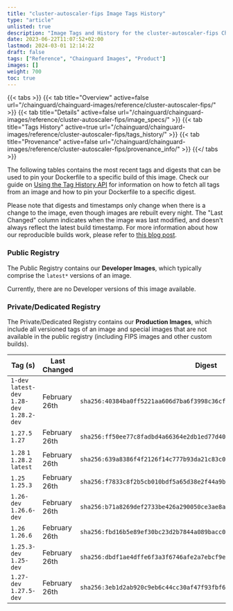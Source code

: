 ```yaml
---
title: "cluster-autoscaler-fips Image Tags History"
type: "article"
unlisted: true
description: "Image Tags and History for the cluster-autoscaler-fips Chainguard Image"
date: 2023-06-22T11:07:52+02:00
lastmod: 2024-03-01 12:14:22
draft: false
tags: ["Reference", "Chainguard Images", "Product"]
images: []
weight: 700
toc: true
---
```


{{< tabs >}}
{{< tab title="Overview" active=false url="/chainguard/chainguard-images/reference/cluster-autoscaler-fips/" >}}
{{< tab title="Details" active=false url="/chainguard/chainguard-images/reference/cluster-autoscaler-fips/image_specs/" >}}
{{< tab title="Tags History" active=true url="/chainguard/chainguard-images/reference/cluster-autoscaler-fips/tags_history/" >}}
{{< tab title="Provenance" active=false url="/chainguard/chainguard-images/reference/cluster-autoscaler-fips/provenance_info/" >}}
{{</ tabs >}}

The following tables contains the most recent tags and digests that can be used to pin your Dockerfile to a specific build of this image. Check our guide on [Using the Tag History API](/chainguard/chainguard-images/using-the-tag-history-api/) for information on how to fetch all tags from an image and how to pin your Dockerfile to a specific digest.

Please note that digests and timestamps only change when there is a change to the image, even though images are rebuilt every night. The "Last Changed" column indicates when the image was last modified, and doesn't always reflect the latest build timestamp. For more information about how our reproducible builds work, please refer to [this blog post](https://www.chainguard.dev/unchained/reproducing-chainguards-reproducible-image-builds).

### Public Registry
The Public Registry contains our **Developer Images**, which typically comprise the `latest*` versions of an image.

Currently, there are no Developer versions of this image available.

### Private/Dedicated Registry
The Private/Dedicated Registry contains our **Production Images**, which include all versioned tags of an image and special images that are not available in the public registry (including FIPS images and other custom builds).

| Tag (s)                                       | Last Changed  | Digest                                                                    |
|-----------------------------------------------|---------------|---------------------------------------------------------------------------|
|  `1-dev` `latest-dev` `1.28-dev` `1.28.2-dev` | February 26th | `sha256:40384ba0ff5221aa606d7ba6f3998c36cf50e9707587f696664f316ae116df2c` |
|  `1.27.5` `1.27`                              | February 26th | `sha256:ff50ee77c8fadbd4a66364e2db1ed77d40596e81c0326f8b54ddba255cf29bbb` |
|  `1.28` `1` `1.28.2` `latest`                 | February 26th | `sha256:639a8386f4f2126f14c777b93da21c83c05412dfcd2aa26ba134d890fd617670` |
|  `1.25` `1.25.3`                              | February 26th | `sha256:f7833c8f2b5cb010bdf5a65d38e2f44a9b4597254860edca66b5f5005da78fef` |
|  `1.26-dev` `1.26.6-dev`                      | February 26th | `sha256:b71a8269def2733be426a290050ce3ae8ac9a01f9c5e08dde69c962d37da443e` |
|  `1.26` `1.26.6`                              | February 26th | `sha256:fbd16b5e89ef30bc23d2b7844a089bacc0da8bd7bb08589b9e9386f7f803a9f6` |
|  `1.25.3-dev` `1.25-dev`                      | February 26th | `sha256:dbdf1ae4dffe6f3a3f6746afe2a7ebcf9e8d7a12d7ce9980e49241fb6aa1dc81` |
|  `1.27-dev` `1.27.5-dev`                      | February 26th | `sha256:3eb1d2ab920c9eb6c44cc30af47f93fbf6503b60b71bbfe9c472c5e062e40cc4` |

